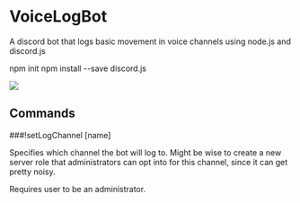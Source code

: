 # VoiceLogBot
A discord bot that logs basic movement in voice channels using node.js and discord.js

npm init
npm install --save discord.js

![](http://i.imgur.com/6ZQcnPN.png)

## Commands
###!setLogChannel [name]

Specifies which channel the bot will log to. Might be wise to create a new server role that administrators can opt into for this channel, since it can get pretty noisy.

Requires user to be an administrator.
